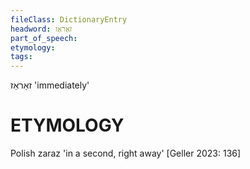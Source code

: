 ```yaml
---
fileClass: DictionaryEntry
headword: זאַראַז
part_of_speech: 
etymology: 
tags: 
---
```

זאַראַז
'immediately'

ETYMOLOGY
===========
Polish zaraz 'in a second, right away'
[Geller 2023: 136]